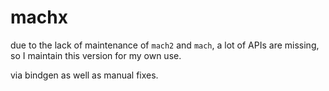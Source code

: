 # machx

due to the lack of maintenance of `mach2` and `mach`, a lot of APIs are missing, so I maintain this version for my own use.

via bindgen as well as manual fixes.